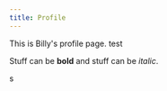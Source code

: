 ```yaml
---
title: Profile
---
```

This is Billy's profile page. test

Stuff can be **bold** and stuff can be *italic*.

s